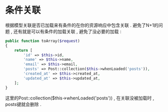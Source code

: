 # 条件关联

根据模型关联是否已加载来有条件的在你的资源响应中包含关联 . 避免了N+1的问题 , 还有就是可以有条件的加载关联 , 避免了没必要的加载 : 

```php
public function toArray($request)
{
    return [
        'id' => $this->id,
        'name' => $this->name,
        'email' => $this->email,
        'posts' => Post::collection($this->whenLoaded('posts')),
        'created_at' => $this->created_at,
        'updated_at' => $this->updated_at,
    ];
}
```

这里的Post::collection\($this-&gt;whenLoaded\('posts'\)\) , 在关联没被加载时 , posts键就会删除 . 





